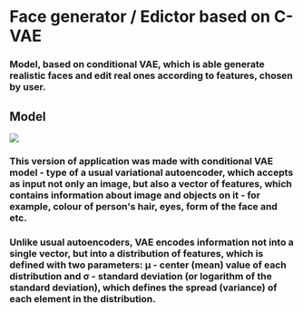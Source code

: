 # Face generator / Edictor based on C-VAE
### Model, based on conditional VAE, which is able generate realistic faces and edit real ones according to features, chosen by user.

## Model 

![](https://lilianweng.github.io/posts/2018-08-12-vae/vae-gaussian.png)

### This version of application was made with conditional VAE model - type of a usual variational autoencoder, which accepts as input not only an image, but also a vector of features, which contains information about image and objects on it - for example, colour of person's hair, eyes, form of the face and etc. 

### Unlike usual autoencoders, VAE encodes information not into a single vector, but into a distribution of features, which is defined with two parameters: μ - center (mean) value of each distribution and σ - standard deviation (or logarithm of the standard deviation), which defines the spread (variance) of each element in the distribution.



